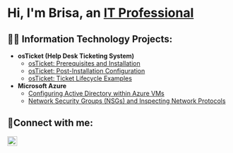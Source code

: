 <h1>Hi, I'm Brisa, an <a href="https://www.linkedin.com/in/brisagonzal/">IT Professional</a></h1>

<h2>👨‍💻 Information Technology Projects:</h2>

- <b>osTicket (Help Desk Ticketing System)</b>
  - [osTicket: Prerequisites and Installation](https://github.com/BrisaGonzal/osticket-prereqs)
  - [osTicket: Post-Installation Configuration](https://github.com/BrisaGonzal/post-install-config)
  - [osTicket: Ticket Lifecycle Examples](https://github.com/BrisaGonzal/ticket-lifecycle)
- <b>Microsoft Azure</b>
  - [Configuring Active Directory within Azure VMs](https://github.com/BrisaGonzal/configure-ad)
  - [Network Security Groups (NSGs) and Inspecting Network Protocols](https://github.com/BrisaGonzal/azure-network-protocols)

<h2>🤳Connect with me:</h2>

[<img align="left" alt="Josh | LinkedIn" width="22px" src="https://cdn.jsdelivr.net/npm/simple-icons@v3/icons/linkedin.svg" />][linkedin]

[linkedin]: https://www.linkedin.com/in/brisagonzal/
